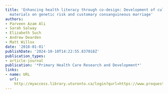 ```yaml
---
title: 'Enhancing health literacy through co-design: Development of culturally appropriate
  materials on genetic risk and customary consanguineous marriage'
authors:
- Parveen Azam Ali
- Sarah Salway
- Elizabeth Such
- Andrew Dearden
- Matt Willox
date: '2018-01-01'
publishDate: '2024-10-10T14:22:55.837018Z'
publication_types:
- article-journal
publication: '*Primary Health Care Research and Development*'
links:
- name: URL
  url: 
    http://myaccess.library.utoronto.ca/login?qurl=https://www.proquest.com/docview/2025389486?accountid=14771&bdid=38384&_bd=UM6lnXeqWQ82Ff%2Bg98BhieSqYXg%3D
---
```


